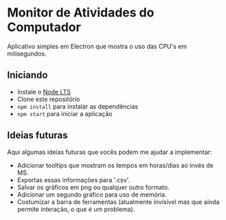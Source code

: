# Monitor de Atividades do Computador
Aplicativo simples em Electron que mostra o uso das CPU's em milisegundos.

## Iniciando
- Instale o [Node LTS](https://nodejs.org)
- Clone este repositório
- `npm install` para instalar as dependências
- `npm start` para iniciar a aplicação

## Ideias futuras
Aqui algumas ideias futuras que vocês podem me ajudar a implementar:

- Adicionar tooltips que mostram os tempos em horas/dias ao invés de MS.
- Exportas essas informações para '.csv'.
- Salvar os gráficos em png ou qualquer outro formato.
- Adicionar um segundo gráfico para uso de memória.
- Costumizar a barra de ferramentas (atualmente invisível mas que ainda permite interação, o que é um problema).
